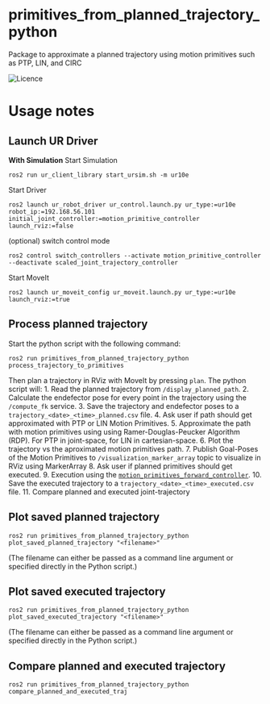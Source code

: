 primitives_from_planned_trajectory_python
==========================================

Package to approximate a planned trajectory using motion primitives such as PTP, LIN, and CIRC

![Licence](https://img.shields.io/badge/License-Apache-2.0-blue.svg)


# Usage notes
## Launch UR Driver
**With Simulation**
Start Simulation
```
ros2 run ur_client_library start_ursim.sh -m ur10e
```
Start Driver
```
ros2 launch ur_robot_driver ur_control.launch.py ur_type:=ur10e robot_ip:=192.168.56.101 initial_joint_controller:=motion_primitive_controller launch_rviz:=false
```
(optional) switch control mode
```
ros2 control switch_controllers --activate motion_primitive_controller --deactivate scaled_joint_trajectory_controller
```
Start MoveIt
```
ros2 launch ur_moveit_config ur_moveit.launch.py ur_type:=ur10e launch_rviz:=true
```

## Process planned trajectory
Start the python script with the following command:
```
ros2 run primitives_from_planned_trajectory_python process_trajectory_to_primitives
```
Then plan a trajectory in RViz with MoveIt by pressing `plan`. The python script will:
    1. Read the planned trajectory from `/display_planned_path`.
    2. Calculate the endefector pose for every point in the trajectory using the `/compute_fk` service.
    3. Save the trajectory and endefector poses to a `trajectory_<date>_<time>_planned.csv` file.
    4. Ask user if path should get approximated with PTP or LIN Motion Primitives.
    5. Approximate the path with motion primitives using using Ramer-Douglas-Peucker Algorithm (RDP). For PTP in joint-space, for LIN in cartesian-space.
    6. Plot the trajectory vs the aproximated motion primitives path.
    7. Publish Goal-Poses of the Motion Primitives to `/visualization_marker_array` topic to visualize in RViz using MarkerArray
    8. Ask user if planned primitives should get executed.
    9. Execution using the [`motion_primitives_forward_controller`](https://github.com/b-robotized-forks/ros2_controllers/tree/motion_primitive_forward_controller/motion_primitives_forward_controller).
    10. Save the executed trajectory to a `trajectory_<date>_<time>_executed.csv` file.
    11. Compare planned and executed joint-trajectory


## Plot saved planned trajectory
```
ros2 run primitives_from_planned_trajectory_python plot_saved_planned_trajectory "<filename>"
```
(The filename can either be passed as a command line argument or specified directly in the Python script.)

## Plot saved executed trajectory
```
ros2 run primitives_from_planned_trajectory_python plot_saved_executed_trajectory "<filename>"
```
(The filename can either be passed as a command line argument or specified directly in the Python script.)

## Compare planned and executed trajectory
```
ros2 run primitives_from_planned_trajectory_python compare_planned_and_executed_traj
```